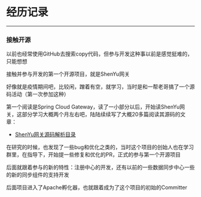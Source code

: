 # 经历记录
***
### 接触开源
以前也经常使用GitHub去搜索copy代码，但参与开发这种事以前是感觉挺难的，只能想想

接触并参与开发的第一个开源项目，就是ShenYu网关

好像就是疫情期间吧，比较闲，蹭着有空，就学习，当时是和一帮老哥搞了一个源码活动（第一次参加这种）

第一个阅读是Spring Cloud Gateway，读了一小部分以后，开始读ShenYu网关，这部分学习大概两个月左右吧，陆陆续续写了大概20多篇阅读其源码的文章：

- [ShenYu网关源码解析目录](https://juejin.cn/post/6933424531352584206)

在研究的时候，也发现了一些bug和优化之类的，当时这个项目的创始人也在学习群里，在指导下，开始提一些修复和优化的PR，正式的参与第一个开源项目

后面就跟着参与的新的特性：注册中心的开发，还有以前的一些数据同步中心一些的新的同步组件的支持开发

后面项目进入了Apache孵化器，也就跟着成为了这个项目的初始的Committer


